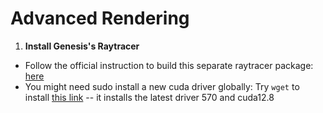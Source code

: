 # Advanced Rendering 

1. **Install Genesis's Raytracer**
- Follow the official instruction to build this separate raytracer package: [here](https://genesis-world.readthedocs.io/en/latest/user_guide/getting_started/visualization.html#photo-realistic-ray-tracing-rendering)
- You might need sudo install a new cuda driver globally: Try `wget` to install [this link](https://developer.nvidia.com/cuda-12-2-2-download-archive?target_os=Linux&target_arch=x86_64&Distribution=Ubuntu&target_version=22.04&target_type=deb_local) -- it installs the latest driver 570 and cuda12.8